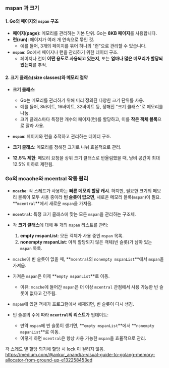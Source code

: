 
### mspan 과 크기 

#### 1. **Go의 페이지와 `mspan` 구조**

- **페이지(page)**: 메모리를 관리하는 기본 단위. Go는 **8KB 페이지**를 사용합니다.
- **런(run)**: 페이지가 여러 개 연속으로 묶인 것.
    - 예를 들어, 3개의 페이지를 묶어 하나의 "런"으로 관리할 수 있습니다.
- **`mspan`**: Go에서 페이지나 런을 관리하기 위한 데이터 구조.
    - 페이지나 런이 **어떤 용도로 사용되고 있는지**, 또는 **얼마나 많은 메모리가 할당되었는지**를 추적.

#### 2. **크기 클래스(size classes)와 메모리 절약**

- **크기 클래스**:
    - Go는 메모리를 관리하기 위해 미리 정의된 다양한 크기 단위를 사용.
    - 예를 들어, 8바이트, 16바이트, 32바이트 등, 정해진 "크기 클래스"로 메모리를 나눔.
    - 크기 클래스마다 특정한 개수의 페이지(런)를 할당하고, 이를 **작은 객체 블록**으로 잘라 사용.


- **`mspan`**: 페이지와 런을 추적하고 관리하는 데이터 구조.
- **크기 클래스**: 메모리를 정해진 크기로 나눠 효율적으로 관리.
- **12.5% 제한**: 메모리 요청을 상위 크기 클래스로 반올림했을 때, 낭비 공간이 최대 12.5% 이하로 제한됨.

### **Go의 mcache와 mcentral 작동 원리**

- **`mcache`**: 각 스레드가 사용하는 **빠른 메모리 할당 캐시**. 하지만, 필요한 크기의 메모리 블록이 모두 사용 중이라 **빈 슬롯이 없으면**, 새로운 메모리 블록(`mspan`)이 필요.  **`mcentral`**에서 새로운 `mspan`을 가져옴. 
- **`mcentral`**: 특정 크기 클래스에 맞는 모든 `mspan`을 관리하는 구조체.
- 각 **크기 클래스**에 대해 두 개의 `mspan` 리스트를 관리:
    1. **empty mspanList**: 모든 객체가 사용 중인 `mspan` 목록.
    2. **nonempty mspanList**: 아직 할당되지 않은 객체(빈 슬롯)가 남아 있는 `mspan` 목록.

- `mcache`에 빈 슬롯이 없을 때, **`mcentral`의 `nonempty mspanList`**에서 `mspan`을 가져옴.
- 가져온 `mspan`은 이제 **`empty mspanList`**로 이동.
    - 이유: `mcache`에 들어간 `mspan`은 더 이상 `mcentral` 관점에서 사용 가능한 빈 슬롯이 없다고 간주됨.
-  `mspan`에 있던 객체가 프로그램에서 해제되면, 빈 슬롯이 다시 생김.
- 빈 슬롯의 수에 따라 **`mcentral`의 리스트**가 업데이트:
    - 만약 `mspan`에 빈 슬롯이 생기면, **`empty mspanList`**에서 **`nonempty mspanList`**로 이동.
    - 이렇게 하면 `mcentral`은 항상 사용 가능한 `mspan`을 효율적으로 관리.

각 스레드 별 할당 되기에 할당 시 lock 이 걸리지 않음.
https://medium.com/@ankur_anand/a-visual-guide-to-golang-memory-allocator-from-ground-up-e132258453ed